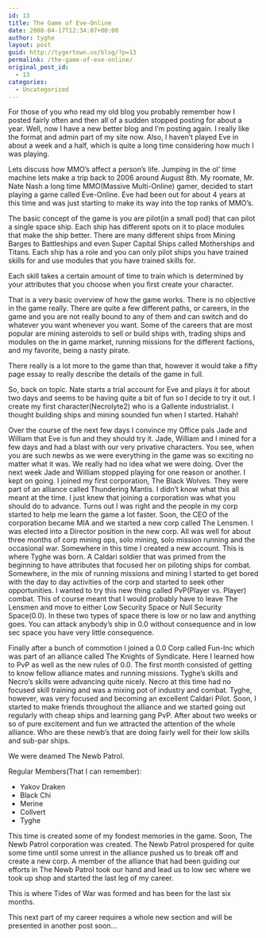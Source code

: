 ```yaml
---
id: 13
title: The Game of Eve-Online
date: 2008-04-17T12:34:07+00:00
author: tyghe
layout: post
guid: http://tygertown.us/blog/?p=13
permalink: /the-game-of-eve-online/
original_post_id:
  - 13
categories:
  - Uncategorized
---
```

For those of you who read my old blog you probably remember how I posted fairly often and then all of a sudden stopped posting for about a year. Well, now I have a new better blog and I&#8217;m posting again. I really like the format and admin part of my site now. Also, I haven&#8217;t played Eve in about a week and a half, which is quite a long time considering how much I was playing.

Lets discuss how MMO&#8217;s affect a person&#8217;s life. Jumping in the ol&#8217; time machine lets make a trip back to 2006 around August 8th. My roomate, Mr. Nate Nash a long time MMO(Massive Multi-Online) gamer, decided to start playing a game called Eve-Online. Eve had been out for about 4 years at this time and was just starting to make its way into the top ranks of MMO&#8217;s.

The basic concept of the game is you are pilot(in a small pod) that can pilot a single space ship. Each ship has different spots on it to place modules that make the ship better. There are many different ships from Mining Barges to Battleships and even Super Capital Ships called Motherships and Titans. Each ship has a role and you can only pilot ships you have trained skills for and use modules that you have trained skills for.

Each skill takes a certain amount of time to train which is determined by your attributes that you choose when you first create your character.

That is a very basic overview of how the game works. There is no objective in the game really. There are quite a few different paths, or careers, in the game and you are not really bound to any of them and can switch and do whatever you want whenever you want. Some of the careers that are most popular are mining asteroids to sell or build ships with, trading ships and modules on the in game market, running missions for the different factions, and my favorite, being a nasty pirate.

There really is a lot more to the game than that, however it would take a fifty page essay to really describe the details of the game in full.

So, back on topic. Nate starts a trial account for Eve and plays it for about two days and seems to be having quite a bit of fun so I decide to try it out. I create my first character(Necrolyte2) who is a Gallente industrialist. I thought building ships and mining sounded fun when I started. Hahah!

Over the course of the next few days I convince my Office pals Jade and William that Eve is fun and they should try it. Jade, William and I mined for a few days and had a blast with our very privative characters. You see, when you are such newbs as we were everything in the game was so exciting no matter what it was. We really had no idea what we were doing. Over the next week Jade and William stopped playing for one reason or another. I kept on going. I joined my first corporation, The Black Wolves. They were part of an alliance called Thundering Mantis. I didn&#8217;t know what this all meant at the time. I just knew that joining a corporation was what you should do to advance. Turns out I was right and the people in my corp started to help me learn the game a lot faster. Soon, the CEO of the corporation became MIA and we started a new corp called The Lensmen. I was elected into a Director position in the new corp. All was well for about three months of corp mining ops, solo mining, solo mission running and the occasional war. Somewhere in this time I created a new account. This is where Tyghe was born. A Caldari soldier that was primed from the beginning to have attributes that focused her on piloting ships for combat. Somewhere, in the mix of running missions and mining I started to get bored with the day to day activities of the corp and started to seek other opportunities. I wanted to try this new thing called PvP(Player vs. Player) combat. This of course meant that I would probably have to leave The Lensmen and move to either Low Security Space or Null Security Space(0.0). In these two types of space there is low or no law and anything goes. You can attack anybody&#8217;s ship in 0.0 without consequence and in low sec space you have very little consequence.

Finally after a bunch of commotion I joined a 0.0 Corp called Fun-Inc which was part of an alliance called The Knights of Syndicate. Here I learned how to PvP as well as the new rules of 0.0. The first month consisted of getting to know fellow alliance mates and running missions. Tyghe&#8217;s skills and Necro&#8217;s skills were advancing quite nicely. Necro at this time had no focused skill training and was a mixing pot of industry and combat. Tyghe, however, was very focused and becoming an excellent Caldari Pilot. Soon, I started to make friends throughout the alliance and we started going out regularly with cheap ships and learning gang PvP. After about two weeks or so of pure excitement and fun we attracted the attention of the whole alliance. Who are these newb&#8217;s that are doing fairly well for their low skills and sub-par ships.

We were deamed The Newb Patrol.

Regular Members(That I can remember):

  * Yakov Draken
  * Black Chi
  * Merine
  * Collvert
  * Tyghe

This time is created some of my fondest memories in the game. Soon, The Newb Patrol corporation was created. The Newb Patrol prospered for quite some time until some unrest in the alliance pushed us to break off and create a new corp. A member of the alliance that had been guiding our efforts in The Newb Patrol took our hand and lead us to low sec where we took up shop and started the last leg of my career.

This is where Tides of War was formed and has been for the last six months.

This next part of my career requires a whole new section and will be presented in another post soon&#8230;